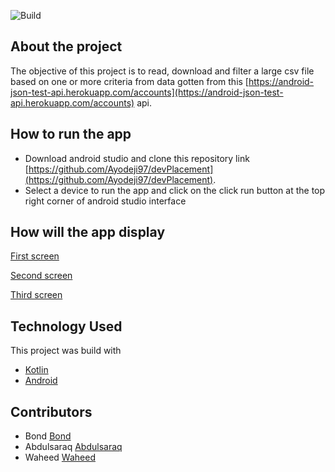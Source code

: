![Build](https://github.com/Ayodeji97/devPlacement/workflows/Build/badge.svg)

## About the project

The objective of this project is to read, download and filter a large csv file based on one or more criteria from data gotten from this [https://android-json-test-api.herokuapp.com/accounts](https://android-json-test-api.herokuapp.com/accounts) api.

## How to run the app

* Download android studio and clone this repository link [https://github.com/Ayodeji97/devPlacement](https://github.com/Ayodeji97/devPlacement).
* Select a device to run the app and click on the click run button at the top right corner of android studio interface

## How will the app display
[First screen](https://www.online-convert.com/downloadfile/7115b3e1-adbc-4a2f-a0c5-dec3ddb2ea95/241167aa-4415-4686-bb17-7120419e87f7)

[Second screen](https://www.online-convert.com/downloadfile/7115b3e1-adbc-4a2f-a0c5-dec3ddb2ea95/060a4eb8-39ad-413c-961f-f994fbd6abc0)

[Third screen](https://www.online-convert.com/downloadfile/7115b3e1-adbc-4a2f-a0c5-dec3ddb2ea95/86e33850-38e4-40e7-bfc1-bc272859c4f4)

## Technology Used
This project was build with 
* [Kotlin](https://kotlinlang.org/docs/reference/)
* [Android](https://developer.android.com/docs)

## Contributors
* Bond [Bond](https://github.com/bondz)
* Abdulsaraq [Abdulsaraq](https://github.com/darothub)
* Waheed [Waheed](https://github.com/wptechprodigy)



